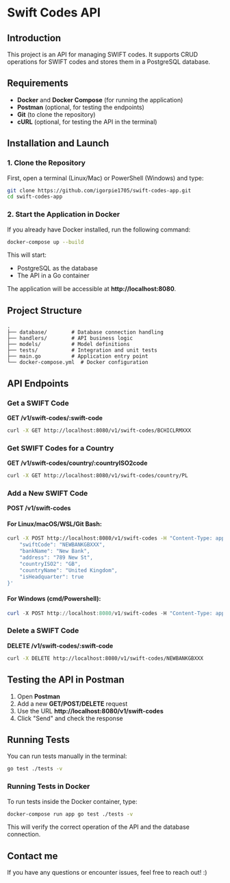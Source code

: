 # Swift Codes API

## Introduction
This project is an API for managing SWIFT codes. It supports CRUD operations for SWIFT codes and stores them in a PostgreSQL database.

## Requirements
- **Docker** and **Docker Compose** (for running the application)
- **Postman** (optional, for testing the endpoints)
- **Git** (to clone the repository)
- **cURL** (optional, for testing the API in the terminal)

## Installation and Launch
### 1. Clone the Repository
First, open a terminal (Linux/Mac) or PowerShell (Windows) and type:
```sh
git clone https://github.com/igorpie1705/swift-codes-app.git
cd swift-codes-app
```

### 2. Start the Application in Docker
If you already have Docker installed, run the following command:
```sh
docker-compose up --build
```
This will start:
- PostgreSQL as the database
- The API in a Go container

The application will be accessible at **http://localhost:8080**.

## Project Structure
```
.
├── database/        # Database connection handling
├── handlers/        # API business logic
├── models/          # Model definitions
├── tests/           # Integration and unit tests
├── main.go          # Application entry point
└── docker-compose.yml  # Docker configuration
```

## API Endpoints

### Get a SWIFT Code
**GET /v1/swift-codes/:swift-code**
```sh
curl -X GET http://localhost:8080/v1/swift-codes/BCHICLRMXXX
```

### Get SWIFT Codes for a Country
**GET /v1/swift-codes/country/:countryISO2code**
```sh
curl -X GET http://localhost:8080/v1/swift-codes/country/PL
```

### **Add a New SWIFT Code**
**POST /v1/swift-codes**  

#### **For Linux/macOS/WSL/Git Bash:**
```sh
curl -X POST http://localhost:8080/v1/swift-codes -H "Content-Type: application/json" -d '{
    "swiftCode": "NEWBANKGBXXX",
    "bankName": "New Bank",
    "address": "789 New St",
    "countryISO2": "GB",
    "countryName": "United Kingdom",
    "isHeadquarter": true
}'
```

#### **For Windows (cmd/Powershell):**
```powershell
curl -X POST http://localhost:8080/v1/swift-codes -H "Content-Type: application/json" -d "{ \"swiftCode\": \"NEWBANKGBXXX\", \"bankName\": \"New Bank\", \"address\": \"789 New St\", \"countryISO2\": \"GB\", \"countryName\": \"United Kingdom\", \"isHeadquarter\": true }"
```

### Delete a SWIFT Code
**DELETE /v1/swift-codes/:swift-code**
```sh
curl -X DELETE http://localhost:8080/v1/swift-codes/NEWBANKGBXXX
```

## Testing the API in Postman
1. Open **Postman**  
2. Add a new **GET/POST/DELETE** request  
3. Use the URL **http://localhost:8080/v1/swift-codes**  
4. Click "Send" and check the response  

## Running Tests
You can run tests manually in the terminal:
```sh
go test ./tests -v
```

### Running Tests in Docker
To run tests inside the Docker container, type:
```sh
docker-compose run app go test ./tests -v
```
This will verify the correct operation of the API and the database connection.

## Contact me
If you have any questions or encounter issues, feel free to reach out! :)
